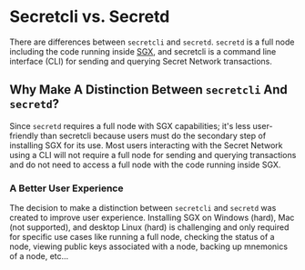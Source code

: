 # Secretcli vs. Secretd

There are differences between `secretcli` and `secretd`. `secretd` is a full node including the code running inside [SGX](../../../introduction/secret-network-techstack/privacy-technology/intel-sgx/why-sgx.md), and secretcli is a command line interface (CLI) for sending and querying Secret Network transactions.

## Why Make A Distinction Between `secretcli` And `secretd`?

Since `secretd` requires a full node with SGX capabilities; it's less user-friendly than secretcli because users must do the secondary step of installing SGX for its use. Most users interacting with the Secret Network using a CLI will not require a full node for sending and querying transactions and do not need to access a full node with the code running inside SGX.

### A Better User Experience

The decision to make a distinction between `secretcli` and `secretd` was created to improve user experience. Installing SGX on Windows (hard), Mac (not supported), and desktop Linux (hard) is challenging and only required for specific use cases like running a full node, checking the status of a node, viewing public keys associated with a node, backing up mnemonics of a node, etc...
